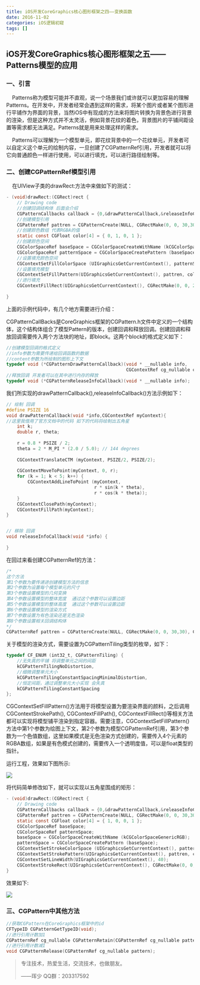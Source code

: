 ```yaml
---
title: iOS开发CoreGraphics核心图形框架之四——变换函数
date: 2016-11-02
categories: iOS逻辑初窥
tags: []
---
```

## iOS开发CoreGraphics核心图形框架之五——Patterns模型的应用

### 一、引言

    Patterns称为模型可能并不直观，说一个场景我们或许就可以更加容易的理解Patterns。在开发中，开发者经常会遇到这样的需求，将某个图片或者某个图形进行平铺作为界面的背景，当然iOS中有现成的方法来将图片转换为背景色进行背景的渲染，但是这种方式并不太灵活，例如背景花纹的着色，背景图片的平铺间距设置等需求都无法满足。Patterns就是用来处理这样的需求。

    Patterns可以理解为一个模型单元，即花纹背景中的一个花纹单元，开发者可以自定义这个单元的绘制内容，一旦创建了CGPatternRef引用，开发者就可以将它向普通颜色一样进行使用，可以进行填充，可以进行路径绘制等。

### 二、创建CGPatternRef模型引用

    在UIView子类的drawRect:方法中来做如下的测试：

```objectivec
- (void)drawRect:(CGRect)rect {
    // Drawing code
    //创建回调结构体 后面会介绍
    CGPatternCallbacks callback = {0,&drawPatternCallback,&releaseInfoCallback};
    //创建模型引用
    CGPatternRef pattren = CGPatternCreate(NULL, CGRectMake(0, 0, 30,30), CGAffineTransformIdentity, 35, 35, kCGPatternTilingConstantSpacing, false, &callback);
    //创建颜色数组 代表RGBA的值
    static const CGFloat color[4] = { 0, 1, 0, 1 };
    //创建颜色空间
    CGColorSpaceRef baseSpace = CGColorSpaceCreateWithName (kCGColorSpaceGenericRGB);
    CGColorSpaceRef patternSpace = CGColorSpaceCreatePattern (baseSpace);
    //设置填充颜色空间
    CGContextSetFillColorSpace (UIGraphicsGetCurrentContext(), patternSpace);
    //设置填充模型
    CGContextSetFillPattern(UIGraphicsGetCurrentContext(), pattren, color);
    //进行填充
    CGContextFillRect(UIGraphicsGetCurrentContext(), CGRectMake(0, 0, 200, 200));
    
}
```

上面的示例代码中，有几个地方需要进行介绍：

CGPatternCallBacks是CoreGraphics框架的CGPattern.h文件中定义的一个结构体，这个结构体组合了模型Pattern的版本，创建回调和释放回调。创建回调和释放回调需要传入两个方法块的地址，即block。这两个block的格式定义如下：

```objectivec
//创建模型回调的格式定义
//info参数为需要传递给回调函数的数据
//content参数为所绘制的图形上下文
typedef void (*CGPatternDrawPatternCallback)(void * __nullable info,
                                             CGContextRef cg_nullable context);
//释放回调 开发者可以在其中进行内存的释放
typedef void (*CGPatternReleaseInfoCallback)(void * __nullable info);
```

我们所实现的drawPatternCallback(),releaseInfoCallback()方法示例如下：

```objectivec
// 绘制 回调
#define PSIZE 16
void drawPatternCallback(void *info,CGContextRef myContext){
//这里我借用了官方文档中的代码 如下的代码将绘制出五角星
    int k;
    double r, theta;
    
    r = 0.8 * PSIZE / 2;
    theta = 2 * M_PI * (2.0 / 5.0); // 144 degrees
    
    CGContextTranslateCTM (myContext, PSIZE/2, PSIZE/2);
    
    CGContextMoveToPoint(myContext, 0, r);
    for (k = 1; k < 5; k++) {
        CGContextAddLineToPoint (myContext,
                                 r * sin(k * theta),
                                 r * cos(k * theta));
    }
    CGContextClosePath(myContext);
    CGContextFillPath(myContext);
}


// 移除 回调
void releaseInfoCallback(void *info) {
   
}
```

在回过来看创建CGPatternRef的方法：

```objectivec
/*
这个方法
第1个参数为要传递进创建模型方法的信息
第2个参数为设置每个模型单元的尺寸
第3个参数设置模型的几何变换
第4个参数设置模型的整体宽度  通过这个参数可以设置边距
第5个参数设置模型的整体高度  通过这个参数可以设置边距
第6个参数设置模型的渲染方式
第7个参数设置为有色渲染还是无色渲染 
第8个参数设置相关回调结构体
*/
CGPatternRef pattren = CGPatternCreate(NULL, CGRectMake(0, 0, 30,30), CGAffineTransformIdentity, 35, 35, kCGPatternTilingConstantSpacing, false, &callback);
```

关于模型的渲染方式，需要设置为CGPatternTiling类型的枚举，如下：

```objectivec
typedef CF_ENUM (int32_t, CGPatternTiling) {
    //无失真的平铺 将调整单元之间的间距
    kCGPatternTilingNoDistortion,
    //细微调整单元大小
    kCGPatternTilingConstantSpacingMinimalDistortion,
    //恒定间距，通过调整单元大小实现 会失真
    kCGPatternTilingConstantSpacing
};
```

CGContextSetFillPattern()方法用于将模型设置为要渲染界面的颜料，之后调用CGContextStrokePath(), CGContextFillPath(), CGContextFillRect()等相关方法都可以实现将模型铺平渲染到指定容器。需要注意，CGContextSetFillPattern()方法中第1个参数为绘图上下文，第2个参数为模型CGPatternRef引用，第3个参数为一个色值数组，这里如果模式是无色渲染方式创建的，需要传入4个元素的RGBA数组，如果是有色模式创建的，需要传入一个透明度值，可以是float类型的指针。

运行工程，效果如下图所示:

![](http://static.oschina.net/uploads/space/2016/1102/170429_FK7T_2340880.png)

将代码简单修改如下，就可以实现以五角星围成的矩形：

```objectivec
- (void)drawRect:(CGRect)rect {
    // Drawing code
    CGPatternCallbacks callback = {0,&drawPatternCallback,&releaseInfoCallback};
    CGPatternRef pattren = CGPatternCreate(NULL, CGRectMake(0, 0, 30,30), CGAffineTransformIdentity, 30, 30, kCGPatternTilingConstantSpacing, false, &callback);
    static const CGFloat color[4] = { 1, 0, 0, 1 };
    CGColorSpaceRef baseSpace;
    CGColorSpaceRef patternSpace;
    baseSpace = CGColorSpaceCreateWithName (kCGColorSpaceGenericRGB);
    patternSpace = CGColorSpaceCreatePattern (baseSpace);
    CGContextSetStrokeColorSpace (UIGraphicsGetCurrentContext(), patternSpace);
    CGContextSetStrokePattern(UIGraphicsGetCurrentContext(), pattren, color);
    CGContextSetLineWidth(UIGraphicsGetCurrentContext(), 40);
    CGContextStrokeRect(UIGraphicsGetCurrentContext(), CGRectMake(0, 0, 200, 200));
}
```

效果如下:

![](http://static.oschina.net/uploads/space/2016/1102/171253_SwsH_2340880.png)

### 三、CGPattern中其他方法

```objectivec
//获取CGPattern在CoreGraphics框架中的id
CFTypeID CGPatternGetTypeID(void);
//进行引用计数加1
CGPatternRef cg_nullable CGPatternRetain(CGPatternRef cg_nullable pattern);
//进行引用计数减1
void CGPatternRelease(CGPatternRef cg_nullable pattern);
```

> 专注技术，热爱生活，交流技术，也做朋友。
> 
> ——珲少 QQ群：203317592
